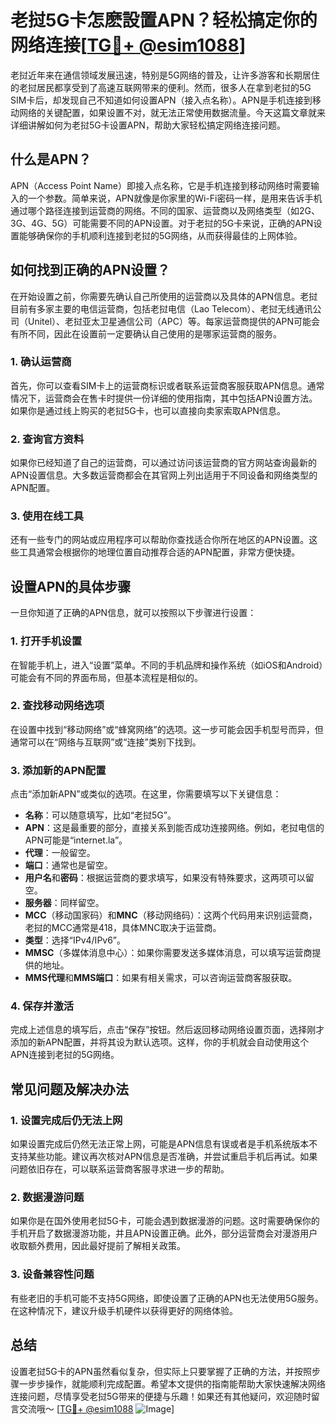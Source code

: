 # 老挝5G卡怎麽設置APN？轻松搞定你的网络连接[[TG💪+ @esim1088](https://t.me/s/esim1088)]

老挝近年来在通信领域发展迅速，特别是5G网络的普及，让许多游客和长期居住的老挝居民都享受到了高速互联网带来的便利。然而，很多人在拿到老挝的5G SIM卡后，却发现自己不知道如何设置APN（接入点名称）。APN是手机连接到移动网络的关键配置，如果设置不对，就无法正常使用数据流量。今天这篇文章就来详细讲解如何为老挝5G卡设置APN，帮助大家轻松搞定网络连接问题。

## 什么是APN？

APN（Access Point Name）即接入点名称，它是手机连接到移动网络时需要输入的一个参数。简单来说，APN就像是你家里的Wi-Fi密码一样，是用来告诉手机通过哪个路径连接到运营商的网络。不同的国家、运营商以及网络类型（如2G、3G、4G、5G）可能需要不同的APN设置。对于老挝的5G卡来说，正确的APN设置能够确保你的手机顺利连接到老挝的5G网络，从而获得最佳的上网体验。

## 如何找到正确的APN设置？

在开始设置之前，你需要先确认自己所使用的运营商以及具体的APN信息。老挝目前有多家主要的电信运营商，包括老挝电信（Lao Telecom）、老挝无线通讯公司（Unitel）、老挝亚太卫星通信公司（APC）等。每家运营商提供的APN可能会有所不同，因此在设置前一定要确认自己使用的是哪家运营商的服务。

### 1. 确认运营商

首先，你可以查看SIM卡上的运营商标识或者联系运营商客服获取APN信息。通常情况下，运营商会在售卡时提供一份详细的使用指南，其中包括APN设置方法。如果你是通过线上购买的老挝5G卡，也可以直接向卖家索取APN信息。

### 2. 查询官方资料

如果你已经知道了自己的运营商，可以通过访问该运营商的官方网站查询最新的APN设置信息。大多数运营商都会在其官网上列出适用于不同设备和网络类型的APN配置。

### 3. 使用在线工具

还有一些专门的网站或应用程序可以帮助你查找适合你所在地区的APN设置。这些工具通常会根据你的地理位置自动推荐合适的APN配置，非常方便快捷。

## 设置APN的具体步骤

一旦你知道了正确的APN信息，就可以按照以下步骤进行设置：

### 1. 打开手机设置

在智能手机上，进入“设置”菜单。不同的手机品牌和操作系统（如iOS和Android）可能会有不同的界面布局，但基本流程是相似的。

### 2. 查找移动网络选项

在设置中找到“移动网络”或“蜂窝网络”的选项。这一步可能会因手机型号而异，但通常可以在“网络与互联网”或“连接”类别下找到。

### 3. 添加新的APN配置

点击“添加新APN”或类似的选项。在这里，你需要填写以下关键信息：
- **名称**：可以随意填写，比如“老挝5G”。
- **APN**：这是最重要的部分，直接关系到能否成功连接网络。例如，老挝电信的APN可能是“internet.la”。
- **代理**：一般留空。
- **端口**：通常也是留空。
- **用户名**和**密码**：根据运营商的要求填写，如果没有特殊要求，这两项可以留空。
- **服务器**：同样留空。
- **MCC**（移动国家码）和**MNC**（移动网络码）：这两个代码用来识别运营商，老挝的MCC通常是418，具体MNC取决于运营商。
- **类型**：选择“IPv4/IPv6”。
- **MMSC**（多媒体消息中心）：如果你需要发送多媒体消息，可以填写运营商提供的地址。
- **MMS代理**和**MMS端口**：如果有相关需求，可以咨询运营商客服获取。

### 4. 保存并激活

完成上述信息的填写后，点击“保存”按钮。然后返回移动网络设置页面，选择刚才添加的新APN配置，并将其设为默认选项。这样，你的手机就会自动使用这个APN连接到老挝的5G网络。

## 常见问题及解决办法

### 1. 设置完成后仍无法上网

如果设置完成后仍然无法正常上网，可能是APN信息有误或者是手机系统版本不支持某些功能。建议再次核对APN信息是否准确，并尝试重启手机后再试。如果问题依旧存在，可以联系运营商客服寻求进一步的帮助。

### 2. 数据漫游问题

如果你是在国外使用老挝5G卡，可能会遇到数据漫游的问题。这时需要确保你的手机开启了数据漫游功能，并且APN设置正确。此外，部分运营商会对漫游用户收取额外费用，因此最好提前了解相关政策。

### 3. 设备兼容性问题

有些老旧的手机可能不支持5G网络，即使设置了正确的APN也无法使用5G服务。在这种情况下，建议升级手机硬件以获得更好的网络体验。

## 总结

设置老挝5G卡的APN虽然看似复杂，但实际上只要掌握了正确的方法，并按照步骤一步步操作，就能顺利完成配置。希望本文提供的指南能帮助大家快速解决网络连接问题，尽情享受老挝5G带来的便捷与乐趣！如果还有其他疑问，欢迎随时留言交流哦～ [[TG💪+ @esim1088](https://t.me/s/esim1088) ![Image](https://i.postimg.cc/4NQfJmqS/Snipaste-2025-05-13-00-14-12.png)]